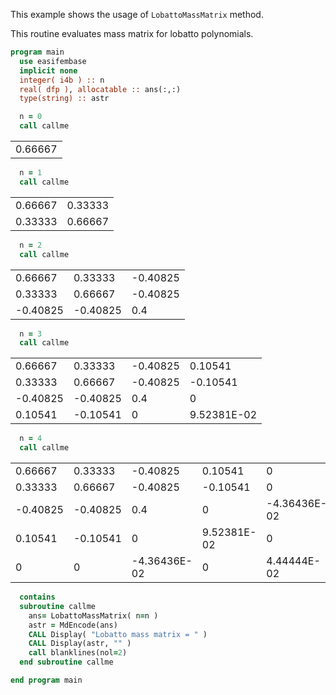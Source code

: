 This example shows the usage of `LobattoMassMatrix` method.

This routine evaluates mass matrix for lobatto polynomials.

```fortran
program main
  use easifembase
  implicit none
  integer( i4b ) :: n
  real( dfp ), allocatable :: ans(:,:)
  type(string) :: astr
```

```fortran
  n = 0
  call callme
```

|         |
|---------|
| 0.66667 |

```fortran
  n = 1
  call callme
```

|         |         |
|---------|---------|
| 0.66667 | 0.33333 |
| 0.33333 | 0.66667 |

```fortran
  n = 2
  call callme
```

|          |          |          |
|----------|----------|----------|
| 0.66667  | 0.33333  | -0.40825 |
| 0.33333  | 0.66667  | -0.40825 |
| -0.40825 | -0.40825 | 0.4      |

```fortran
  n = 3
  call callme
```

|          |          |          |             |
|----------|----------|----------|-------------|
| 0.66667  | 0.33333  | -0.40825 | 0.10541     |
| 0.33333  | 0.66667  | -0.40825 | -0.10541    |
| -0.40825 | -0.40825 | 0.4      | 0           |
| 0.10541  | -0.10541 | 0        | 9.52381E-02 |

```fortran
  n = 4
  call callme
```

|          |          |              |             |              |
|----------|----------|--------------|-------------|--------------|
| 0.66667  | 0.33333  | -0.40825     | 0.10541     | 0            |
| 0.33333  | 0.66667  | -0.40825     | -0.10541    | 0            |
| -0.40825 | -0.40825 | 0.4          | 0           | -4.36436E-02 |
| 0.10541  | -0.10541 | 0            | 9.52381E-02 | 0            |
| 0        | 0        | -4.36436E-02 | 0           | 4.44444E-02  |

```fortran
  contains
  subroutine callme
    ans= LobattoMassMatrix( n=n )
    astr = MdEncode(ans)
    CALL Display( "Lobatto mass matrix = " )
    CALL Display(astr, "" )
    call blanklines(nol=2)
  end subroutine callme
```

```fortran
end program main
```
